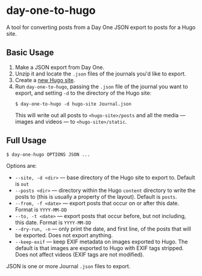 # day-one-to-hugo

A tool for converting posts from a Day One JSON export to posts for a Hugo site.

## Basic Usage

1. Make a JSON export from Day One.
2. Unzip it and locate the `.json` files of the journals you'd like to export.
3. Create a [new Hugo site](https://gohugo.io/getting-started/quick-start/).
4. Run `day-one-to-hugo`, passing the `.json` file of the journal you want to export, and setting `-d` to the directory of the Hugo site: 
   ```
   $ day-one-to-hugo -d hugo-site Journal.json
   ```
   This will write out all posts to `<hugo-site>/posts` and all the media — images and videos — to `<hugo-site>/static`.

## Full Usage

```
$ day-one-hugo OPTIONS JSON ...
```
Options are:

- `--site, -d <dir>` — base directory of the Hugo site to export to. Default is `out`
- `--posts <dir>` — directory within the Hugo `content` directory to write the posts to
  (this is usually a property of the layout). Default is `posts`.
- `--from, -f <date>` — export posts that occur on or after this date. Format is `YYYY-MM-DD`
- `--to, -t <date>` — export posts that occur before, but not including, this date. Format is `YYYY-MM-DD`
- `--dry-run, -n` — only print the date, and first line, of the posts that will be exported. Does not export anything.
- `--keep-exif` — keep EXIF metadata on images exported to Hugo. The default is that images are
  exported to Hugo with EXIF tags stripped. Does not affect videos (EXIF tags are not modified).

JSON is one or more Journal `.json` files to export.